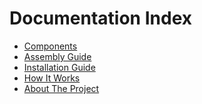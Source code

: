 Documentation Index
===================

* [Components](https://github.com/ArjunaElins/Arjuna/blob/master/Docs/Components.md)
* [Assembly Guide](https://github.com/ArjunaElins/Arjuna/blob/master/Docs/Assembly.md)
* [Installation Guide](https://github.com/ArjunaElins/Arjuna/blob/master/Docs/Installation.md)
* [How It Works](https://github.com/ArjunaElins/Arjuna/blob/master/Docs/HowItWorks.md)
* [About The Project](https://github.com/ArjunaElins/Arjuna/blob/master/Docs/About.md)